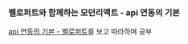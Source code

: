 ### 벨로퍼트와 함께하는 모던리액트 - api 연동의 기본

[api 연동의 기본 - 벨로퍼트](https://react.vlpt.us/integrate-api/01-basic.html)를 보고 따라하며 공부
